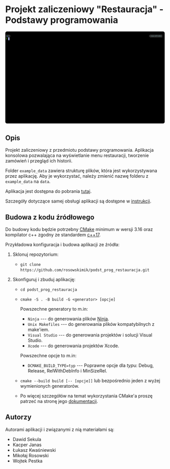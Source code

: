 # Projekt zaliczeniowy "Restauracja" - Podstawy programowania

![Preview](assets/preview.gif)

## Opis
Projekt zaliczeniowy z przedmiotu podstawy programowania.
Aplikacja konsolowa pozwalająca na wyświetlanie menu restauracji, tworzenie zamówień i przegląd ich historii.

Folder `example_data` zawiera strukturę plików, która jest wykorzystywana przez aplikację. Aby je wykorzystać, należy zmienić nazwę folderu z `example_data` na `data`.

Aplikacja jest dostępna do pobrania [tutaj](https://github.com/rosowskimik/podst_prog_restauracja/releases).

Szczegóły dotyczące samej obsługi aplikacji są dostępne w [instrukcji](assets/instrukcja.pdf).

## Budowa z kodu źródłowego

Do budowy kodu będzie potrzebny [CMake](https://cmake.org/download/) minimum w wersji 3.16 oraz kompilator c++ zgodny ze standardem [c++17](https://en.cppreference.com/w/cpp/17).

Przykładowa konfiguracja i budowa aplikacji ze źródła:

1. Sklonuj repozytorium:

    * `git clone https://github.com/rosowskimik/podst_prog_restauracja.git`

2. Skonfiguruj i zbuduj aplikację:

    * `cd podst_prog_restauracja`

    * `cmake -S . -B build -G <generator> [opcje]`

        Powszechne generatory to m.in:

        * `Ninja` --- do generowania plików [Ninja](https://ninja-build.org).
        * `Unix Makefiles` --- do generowania plików kompatybilnych z make'iem.
        * `Visual Studio` --- do generowania projektów i solucji Visual Studio.
        * `Xcode` --- do generowania projektów Xcode.

        Powszechne opcje to m.in:

        * `DCMAKE_BUILD_TYPE=typ`  --- Poprawne opcje dla *typ*u: Debug, Release, RelWithDebInfo i MinSizeRel.

    * `cmake --build build [-- [opcje]]` lub bezpośrednio jeden z wyżej wymienionych generatorów.

    * Po więcej szczegółów na temat wykorzystania CMake'a proszę patrzeć na stronę jego [dokumentacji](https://cmake.org/documentation/).

## Autorzy

Autorami aplikacji i związanymi z nią materiałami są:
* Dawid Sekula
* Kacper Janas
* Łukasz Kwaśniewski
* Mikołaj Rosowski
* Wojtek Pestka